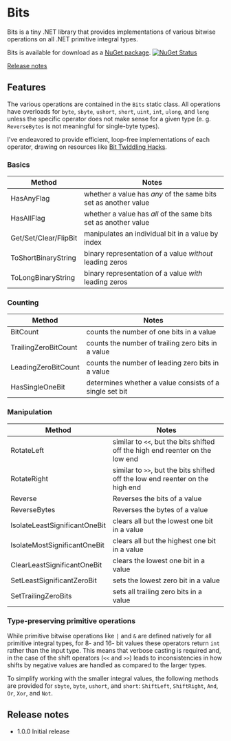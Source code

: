 # Bits

Bits is a tiny .NET library that provides implementations of various bitwise operations on all .NET primitive integral types.

Bits is available for download as a [NuGet package](https://www.nuget.org/packages/Bits). [![NuGet Status](http://img.shields.io/nuget/v/Bits.svg?style=flat)](https://www.nuget.org/packages/Bits/)

[Release notes](#release-notes)

## Features

The various operations are contained in the `Bits` static class. All operations have overloads for `byte`, `sbyte`, `ushort`, `short`, `uint`, `int`, `ulong`, and `long` unless the specific operator does not make sense for a given type (e. g. `ReverseBytes` is not meaningful for single-byte types).

I've endeavored to provide efficient, loop-free implementations of each operator, drawing on resources like [Bit Twiddling Hacks](https://graphics.stanford.edu/~seander/bithacks.html).

### Basics

Method | Notes
-------|------
HasAnyFlag | whether a value has *any* of the same bits set as another value
HasAllFlag | whether a value has *all* of the same bits set as another value
Get/Set/Clear/FlipBit | manipulates an individual bit in a value by index
ToShortBinaryString | binary representation of a value *without* leading zeros
ToLongBinaryString | binary representation of a value *with* leading zeros

### Counting

Method | Notes
-------|------
BitCount | counts the number of one bits in a value
TrailingZeroBitCount | counts the number of trailing zero bits in a value
LeadingZeroBitCount | counts the number of leading zero bits in a value
HasSingleOneBit | determines whether a value consists of a single set bit

### Manipulation

Method | Notes
-------|------
RotateLeft | similar to `<<`, but the bits shifted off the high end reenter on the low end
RotateRight | similar to `>>`, but the bits shifted off the low end reenter on the high end
Reverse | Reverses the bits of a value
ReverseBytes | Reverses the bytes of a value
IsolateLeastSignificantOneBit | clears all but the lowest one bit in a value
IsolateMostSignificantOneBit | clears all but the highest one bit in a value
ClearLeastSignificantOneBit | clears the lowest one bit in a value
SetLeastSignificantZeroBit | sets the lowest zero bit in a value
SetTrailingZeroBits | sets all trailing zero bits in a value

### Type-preserving primitive operations

While primitive bitwise operations like `|` and `&` are defined natively for all primitive integral types, for 8- and 16- bit values these operators return `int` rather than the input type. This means that verbose casting is required and, in the case of the shift operators (`<<` and `>>`) leads to inconsistencies in how shifts by negative values are handled as compared to the larger types.

To simplify working with the smaller integral values, the following methods are provided for `sbyte`, `byte`, `ushort`, and `short`: `ShiftLeft`, `ShiftRight`, `And`, `Or`, `Xor`, and `Not`.

## Release notes
- 1.0.0 Initial release